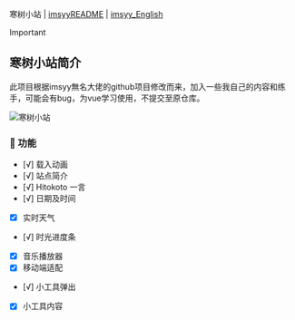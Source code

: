 寒树小站 | [imsyyREADME](./README_imsyy.md) | [imsyy_English](./README_EN_imsyy.md)

> [!IMPORTANT]
> ## 寒树小站简介
> 此项目根据imsyy無名大佬的github项目修改而来，加入一些我自己的内容和练手，可能会有bug，为vue学习使用，不提交至原仓库。

![寒树小站](www.ikunx.site)

### 🎉 功能

- [√] 载入动画
- [√] 站点简介
- [√] Hitokoto 一言
- [√] 日期及时间
- [x] 实时天气
- [√] 时光进度条
- [x] 音乐播放器
- [x] 移动端适配
- [√] 小工具弹出
- [x] 小工具内容
